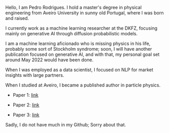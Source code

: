 Hello, I am Pedro Rodrigues. I hold a master's degree in physical engineering from Aveiro University in sunny old Portugal, where I was born and raised. 

I currently work as a machine learning researcher at the DKFZ, focusing mainly on generative AI through diffusion probabilistic models.  

I am a machine learning aficionado who is missing physics in his life, probably some sort of Stockholm syndrome; soon, I will have another publication focused on generative AI, and with that, my personal goal set around May 2022 would have been done.  

When I was employed as a data scientist, I focused on NLP for market insights with large partners. 

When I studied at Aveiro, I became a published author in particle physics.
  
 - Paper 1: [link](https://arxiv.org/abs/1912.11882) 

 - Paper 2: [link](https://arxiv.org/abs/2106.06425)

 - Paper 3: [link](https://www.mdpi.com/2072-6694/16/2/415)

Sadly, I do not have much in my Github; Sorry about that. 
